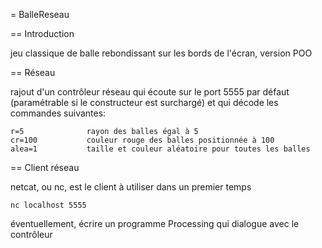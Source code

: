 
= BalleReseau

== Introduction

jeu classique de balle rebondissant sur les bords de l'écran, version POO

== Réseau

rajout d'un contrôleur réseau qui écoute sur le port 5555 par défaut (paramétrable si le constructeur est surchargé) et qui décode les commandes suivantes:

    r=5              rayon des balles égal à 5
    cr=100           couleur rouge des balles positionnée à 100
    alea=1           taille et couleur aléatoire pour toutes les balles

== Client réseau

netcat, ou nc, est le client à utiliser dans un premier temps

    nc localhost 5555

éventuellement, écrire un programme Processing qui dialogue avec le contrôleur


